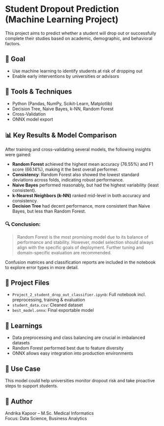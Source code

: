 # Student Dropout Prediction (Machine Learning Project)

This project aims to predict whether a student will drop out or successfully complete their studies based on academic, demographic, and behavioral factors.

## 🎯 Goal

- Use machine learning to identify students at risk of dropping out
- Enable early interventions by universities or advisors

## 🧰 Tools & Techniques

- Python (Pandas, NumPy, Scikit-Learn, Matplotlib)
- Decision Tree, Naive Bayes, k-NN, Random Forest
- Cross-Validation
- ONNX model export

## 📊 Key Results & Model Comparison

After training and cross-validating several models, the following insights were gained:

- **Random Forest** achieved the highest mean accuracy (76.55%) and F1 score (66.14%), making it the best overall performer.
- **Consistency**: Random Forest also showed the lowest standard deviations across folds, indicating robust performance.
- **Naive Bayes** performed reasonably, but had the highest variability (least consistent).
- **k-Nearest Neighbors (k-NN)** ranked mid-level in both accuracy and consistency.
- **Decision Tree** had decent performance, more consistent than Naive Bayes, but less than Random Forest.

### 🔍 Conclusion:
> Random Forest is the most promising model due to its balance of performance and stability. However, model selection should always align with the specific goals of deployment. Further tuning and domain-specific evaluation are recommended.

Confusion matrices and classification reports are included in the notebook to explore error types in more detail.


## 📁 Project Files

- `Project_2_student_drop_out_classifier.ipynb`: Full notebook incl. preprocessing, training & evaluation
- `student_data.csv`: Cleaned dataset
- `best_model.onnx`: Final exportable model


## 🔎 Learnings

- Data preprocessing and class balancing are crucial in imbalanced datasets
- Random Forest performed best due to feature diversity
- ONNX allows easy integration into production environments

## 📌 Use Case

This model could help universities monitor dropout risk and take proactive steps to support students.

## 👤 Author

Andrika Kapoor – M.Sc. Medical Informatics  
Focus: Data Science, Business Analytics
